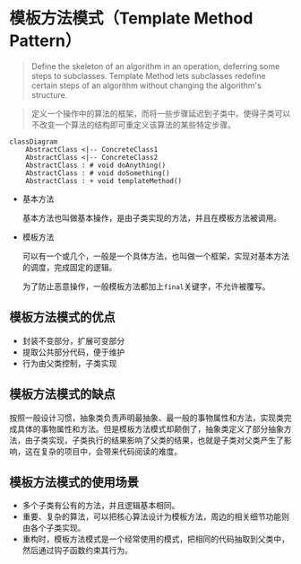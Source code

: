 # 模板方法模式（Template Method Pattern）

> Define the skeleton of an algorithm in an operation, deferring some steps to subclasses.
> Template Method lets subclasses redefine certain steps of an algorithm without changing the algorithm's structure.

> 定义一个操作中的算法的框架，而将一些步骤延迟到子类中。使得子类可以不改变一个算法的结构即可重定义该算法的某些特定步骤。

```mermaid
classDiagram
    AbstractClass <|-- ConcreteClass1
    AbstractClass <|-- ConcreteClass2
    AbstractClass : # void doAnything()
    AbstractClass : # void doSomething()
    AbstractClass : + void templateMethod()
```

* 基本方法

    基本方法也叫做基本操作，是由子类实现的方法，并且在模板方法被调用。

* 模板方法

    可以有一个或几个，一般是一个具体方法，也叫做一个框架，实现对基本方法的调度，完成固定的逻辑。

    为了防止恶意操作，一般模板方法都加上`final`关键字，不允许被覆写。

## 模板方法模式的优点

* 封装不变部分，扩展可变部分
* 提取公共部分代码，便于维护
* 行为由父类控制，子类实现

## 模板方法模式的缺点

按照一般设计习惯，抽象类负责声明最抽象、最一般的事物属性和方法，实现类完成具体的事物属性和方法。但是模板方法模式却颠倒了，抽象类定义了部分抽象方法，由子类实现，子类执行的结果影响了父类的结果，也就是子类对父类产生了影响，这在复杂的项目中，会带来代码阅读的难度。

## 模板方法模式的使用场景

* 多个子类有公有的方法，并且逻辑基本相同。
* 重要、复杂的算法，可以把核心算法设计为模板方法，周边的相关细节功能则由各个子类实现。
* 重构时，模板方法模式是一个经常使用的模式，把相同的代码抽取到父类中，然后通过钩子函数约束其行为。

